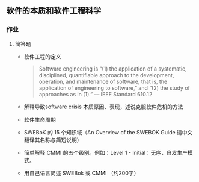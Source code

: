 ## 软件的本质和软件工程科学

### 作业

1. 简答题

    * 软件工程的定义
    
      > Software engineering is “(1) the application of a systematic, disciplined, quantifiable approach to the development, operation, and maintenance of software, that is, the application of engineering to software,” and “(2) the study of approaches as in (1).” –– IEEE Standard 610.12
      
    * 解释导致software crisis 本质原因、表现，述说克服软件危机的方法
    * 软件生命周期
    * SWEBoK 的 15 个知识域（An Overview of the SWEBOK Guide 请中文翻译其名称与简短说明）
    * 简单解释 CMMI 的五个级别。例如：Level 1 - Initial：无序，自发生产模式。
    * 用自己语言简述 SWEBok 或 CMMI （约200字）
